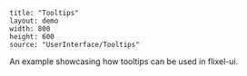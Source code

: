 ```
title: "Tooltips"
layout: demo
width: 800
height: 600
source: "UserInterface/Tooltips"
```

An example showcasing how tooltips can be used in flixel-ui.